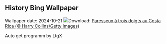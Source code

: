 ## History Bing Wallpaper
Wallpaper date: 2024-10-21
![](https://www.bing.com/th?id=OHR.SmilingSloth_FR-CA2515050272_UHD.jpg&w=1000)Download: [Paresseux à trois doigts au Costa Rica (© Harry Collins/Getty Images)](https://www.bing.com/th?id=OHR.SmilingSloth_FR-CA2515050272_UHD.jpg)

Auto get programm by LtgX
